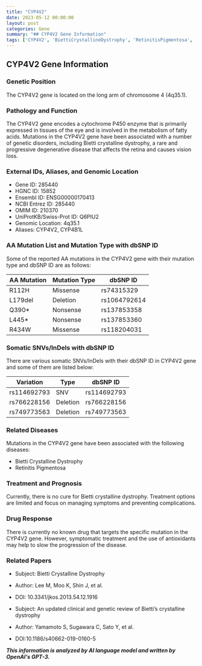 ```yaml
---
title: "CYP4V2"
date: 2023-05-12 00:00:00
layout: post
categories: Gene
summary: "## CYP4V2 Gene Information"
tags: ['CYP4V2', 'BiettiCrystallineDystrophy', 'RetinitisPigmentosa', 'Mutation', 'GeneticDisorders', 'Treatment', 'DrugResponse', 'GeneticInformationAnalysis']
---
```


## CYP4V2 Gene Information

### Genetic Position

The CYP4V2 gene is located on the long arm of chromosome 4 (4q35.1).

### Pathology and Function

The CYP4V2 gene encodes a cytochrome P450 enzyme that is primarily expressed in tissues of the eye and is involved in the metabolism of fatty acids. Mutations in the CYP4V2 gene have been associated with a number of genetic disorders, including Bietti crystalline dystrophy, a rare and progressive degenerative disease that affects the retina and causes vision loss.

### External IDs, Aliases, and Genomic Location

* Gene ID: 285440
* HGNC ID: 15852
* Ensembl ID: ENSG00000170413
* NCBI Entrez ID: 285440
* OMIM ID: 210370
* UniProtKB/Swiss-Prot ID: Q6PIU2
* Genomic Location: 4q35.1
* Aliases: CYP4V2, CYP4B1L

### AA Mutation List and Mutation Type with dbSNP ID

Some of the reported AA mutations in the CYP4V2 gene with their mutation type and dbSNP ID are as follows:

| AA Mutation | Mutation Type | dbSNP ID |
| ----------- | ------------- | -------- |
| R112H | Missense | rs74315329 |
| L179del | Deletion | rs1064792614 |
| Q390\* | Nonsense | rs137853358 |
| L445\* | Nonsense | rs137853360 |
| R434W | Missense | rs118204031 |

### Somatic SNVs/InDels with dbSNP ID

There are various somatic SNVs/InDels with their dbSNP ID in CYP4V2 gene and some of them are listed below:

| Variation | Type | dbSNP ID |
| --------- | ---- | -------- |
| rs114692793 | SNV | rs114692793 |
| rs766228156 | Deletion | rs766228156 |
| rs749773563 | Deletion | rs749773563 |

### Related Diseases

Mutations in the CYP4V2 gene have been associated with the following diseases:

* Bietti Crystalline Dystrophy          
* Retinitis Pigmentosa

### Treatment and Prognosis

Currently, there is no cure for Bietti crystalline dystrophy. Treatment options are limited and focus on managing symptoms and preventing complications.

### Drug Response

There is currently no known drug that targets the specific mutation in the CYP4V2 gene. However, symptomatic treatment and the use of antioxidants may help to slow the progression of the disease.

### Related Papers

* Subject: Bietti Crystalline Dystrophy
* Author: Lee M, Moo K, Shin J, et al.
* DOI: 10.3341/jkos.2013.54.12.1916

* Subject: An updated clinical and genetic review of Bietti’s crystalline dystrophy
* Author: Yamamoto S, Sugawara C, Sato Y, et al.
* DOI:10.1186/s40662-019-0160-5

**_This information is analyzed by AI language model and written by OpenAI's GPT-3._**